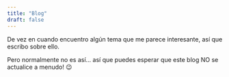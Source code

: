 ```yaml
---
title: "Blog"
draft: false
---
```


De vez en cuando encuentro algún tema que me parece interesante, así que escribo sobre ello.

Pero normalmente no es así... así que puedes esperar que este blog NO se actualice a menudo! 😉
